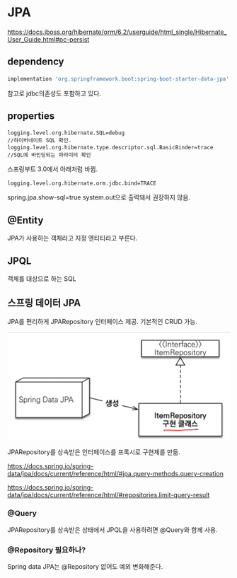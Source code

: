 # JPA
https://docs.jboss.org/hibernate/orm/6.2/userguide/html_single/Hibernate_User_Guide.html#pc-persist

## dependency
~~~gradle
implementation 'org.springframework.boot:spring-boot-starter-data-jpa'
~~~

참고로 jdbc의존성도 포함하고 있다. 

## properties
~~~properties
logging.level.org.hibernate.SQL=debug
//하이버네이트 SQL 확인.
logging.level.org.hibernate.type.descriptor.sql.BasicBinder=trace
//SQL에 바인딩되는 파라미터 확인
~~~

스프링부트 3.0에서 아래처럼 바뀜.
~~~properties
logging.level.org.hibernate.orm.jdbc.bind=TRACE
~~~


spring.jpa.show-sql=true
system.out으로 출력돼서 권장하지 않음.

## @Entity
JPA가 사용하는 객체라고 지정
엔티티라고 부른다.



## JPQL
객체를 대상으로 하는 SQL

## 스프링 데이터 JPA
JPA를 편리하게
JPARepository 인터페이스 제공. 기본적인 CRUD 가능.

![springdata](../../Java/springdatajpa.png)

JPARepository를 상속받은 인터페이스를 프록시로 구현체를 만듦. 

https://docs.spring.io/spring-data/jpa/docs/current/reference/html/#jpa.query-methods.query-creation

https://docs.spring.io/spring-data/jpa/docs/current/reference/html/#repositories.limit-query-result

### @Query
JPARepository를 상속받은 상태에서 JPQL을 사용하려면 @Query와 함께 사용.

### @Repository 필요하나?
Spring data JPA는 @Repository 없어도 예외 변화해준다. 